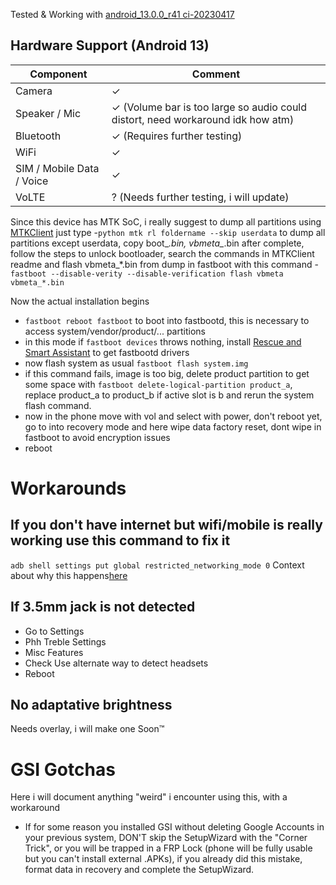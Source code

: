 Tested & Working with [android_13.0.0_r41 ci-20230417](https://github.com/TrebleDroid/treble_experimentations/releases/tag/ci-20230417)
## Hardware Support (Android 13)

| Component                 |      Comment                                              |
|---------------------------|-----------------------------------------------------------|
| Camera                    | ✓                                                         |
| Speaker / Mic             | ✓ (Volume bar is too large so audio could distort, need workaround idk how atm)   |
| Bluetooth                 | ✓ (Requires further testing)                                                        |
| WiFi                      | ✓                                                         |
| SIM / Mobile Data / Voice | ✓                                                         |
| VoLTE                     | ? (Needs further testing, i will update)                  |

Since this device has MTK SoC, i really suggest to dump all partitions using [MTKClient](https://github.com/bkerler/mtkclient)
just type
-`python mtk rl foldername --skip userdata` to dump all partitions except userdata, copy boot_*.bin, vbmeta_*.bin
after complete, follow the steps to unlock bootloader, search the commands in MTKClient readme
and flash vbmeta_*.bin from dump in fastboot with this command
-`fastboot --disable-verity --disable-verification flash vbmeta vbmeta_*.bin`

Now the actual installation begins
- `fastboot reboot fastboot` to boot into fastbootd, this is necessary to access system/vendor/product/... partitions
- in this mode if `fastboot devices` throws nothing, install [Rescue and Smart Assistant](https://www.motorola.com/us/rescue-and-smart-assistant/p) to get fastbootd drivers
- now flash system as usual `fastboot flash system.img`
- if this command fails, image is too big, delete product partition to get some space with `fastboot delete-logical-partition product_a`, replace product_a to product_b if active slot is b and rerun the system flash command.
- now in the phone move with vol and select with power, don't reboot yet, go to into recovery mode and here wipe data factory reset, dont wipe in fastboot to avoid encryption issues
- reboot

# Workarounds
## If you don't have internet but wifi/mobile is really working use this command to fix it
`adb shell settings put global restricted_networking_mode 0`
Context about why this happens[here](https://forum.xda-developers.com/t/gsi-13-lineageos-20-light.4509315/#post-87620773)

## If 3.5mm jack is not detected
- Go to Settings
- Phh Treble Settings
- Misc Features
- Check Use alternate way to detect headsets
- Reboot 

## No adaptative brightness
Needs overlay, i will make one Soon™

# GSI Gotchas
Here i will document anything "weird" i encounter using this, with a workaround
- If for some reason you installed GSI without deleting Google Accounts in your previous system, DON'T skip the SetupWizard with the "Corner Trick", or you will be trapped in a FRP Lock (phone will be fully usable but you can't install external .APKs), if you already did this mistake, format data in recovery and complete the SetupWizard.